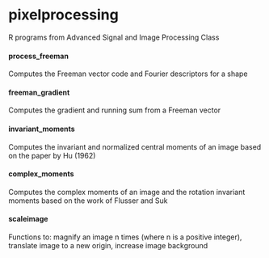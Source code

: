 # pixelprocessing
R programs from Advanced Signal and Image Processing Class

#### process_freeman

Computes the Freeman vector code and Fourier descriptors for a shape

#### freeman_gradient

Computes the gradient and running sum from a Freeman vector

#### invariant_moments

Computes the invariant and normalized central moments of an image based on
the paper by Hu (1962)

#### complex_moments

Computes the complex moments of an image and the rotation invariant moments based on the work of Flusser and Suk

#### scaleimage

Functions to: magnify an image n times (where n is a positive integer), translate image to a new origin, increase image background
